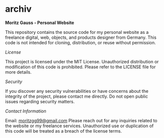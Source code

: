 # archiv
__Moritz Gauss - Personal Website__

This repository contains the source code for my personal website as a freelance digital, web, objects, and products designer from Germany. This code is not intended for cloning, distribution, or reuse without permission.

*License*

This project is licensed under the MIT License. Unauthorized distribution or modification of this code is prohibited. Please refer to the LICENSE file for more details.

*Security*

If you discover any security vulnerabilities or have concerns about the integrity of the project, please contact me directly. Do not open public issues regarding security matters.

*Contact Information*

Email: moritzgg99@gmail.com
Please reach out for any inquiries related to the website or my freelance services. Unauthorized use or duplication of this code will be treated as a breach of the license terms.
